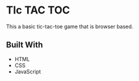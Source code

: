 # TIc TAC TOC
This a basic tic-tac-toe game that is browser based.

## Built With
- HTML
- CSS
- JavaScript
